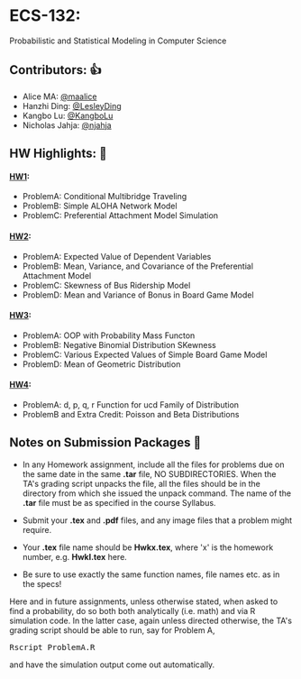 # ECS-132: 
Probabilistic and Statistical Modeling in Computer Science

## Contributors: :+1:
* Alice MA: [@maalice](https://github.com/maalice)
* Hanzhi Ding: [@LesleyDing](https://github.com/LesleyDing)
* Kangbo Lu: [@KangboLu](https://github.com/KangboLu)
* Nicholas Jahja: [@njahja](https://github.com/njahja)

## HW Highlights: :star2:
#### [HW1](https://github.com/KangboLu/ECS-132/tree/master/HW1):
* ProblemA: Conditional Multibridge Traveling
* ProblemB: Simple ALOHA Network Model
* ProblemC: Preferential Attachment Model Simulation
#### [HW2](https://github.com/KangboLu/ECS-132/tree/master/HW2):
* ProblemA: Expected Value of Dependent Variables
* ProblemB: Mean, Variance, and Covariance of the Preferential Attachment Model
* ProblemC: Skewness of Bus Ridership Model
* ProblemD: Mean and Variance of Bonus in Board Game Model
#### [HW3](https://github.com/KangboLu/ECS-132/tree/master/HW3):
* ProblemA: OOP with Probability Mass Functon
* ProblemB: Negative Binomial Distribution SKewness
* ProblemC: Various Expected Values of Simple Board Game Model
* ProblemD: Mean of Geometric Distribution
#### [HW4](https://github.com/KangboLu/ECS-132/tree/master/HW4):
* ProblemA: d, p, q, r Function for ucd Family of Distribution
* ProblemB and Extra Credit: Poisson and Beta Distributions

## Notes on Submission Packages :notebook:

*   In any Homework assignment, include all the files for problems due on the same date in the same **.tar** file, NO SUBDIRECTORIES. When the TA's grading script unpacks the file, all the files should be in the directory from which she issued the unpack command. The name of the **.tar** file must be as specified in the course Syllabus.

*   Submit your **.tex** and **.pdf** files, and any image files that a problem might require.

*   Your **.tex** file name should be **Hwkx.tex**, where 'x' is the homework number, e.g. **HwkI.tex** here.

*   Be sure to use exactly the same function names, file names etc. as in the specs!

Here and in future assignments, unless otherwise stated, when asked to find a probability, do so both both analytically (i.e. math) and via R simulation code. In the latter case, again unless directed otherwise, the TA's grading script should be able to run, say for Problem A,

<pre>Rscript ProblemA.R
</pre>

and have the simulation output come out automatically.
